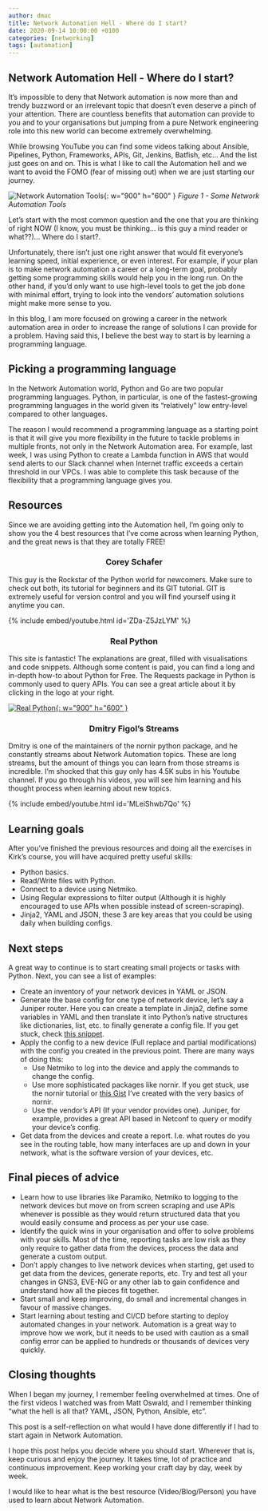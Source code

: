 ```yaml
---
author: dmac
title: Network Automation Hell - Where do I start?
date: 2020-09-14 10:00:00 +0100
categories: [networking]
tags: [automation]
---
```


## Network Automation Hell - Where do I start?

It’s impossible to deny that Network automation is now more than and trendy buzzword or an irrelevant topic that doesn’t even deserve a pinch of your attention. There are countless benefits that automation can provide to you and to your organisations but jumping from a pure Network engineering role into this new world can become extremely overwhelming.

While browsing YouTube you can find some videos talking about Ansible, Pipelines, Python, Frameworks, APIs, Git, Jenkins, Batfish, etc… And the list just goes on and on. This is what I like to call the Automation hell and we want to avoid the FOMO (fear of missing out) when we are just starting our journey.

![Network Automation Tools](../../assets/img/posts/2020-09-14/fig1-net-automation-tools.jpg){: w="900" h="600" }
_Figure 1 - Some Network Automation Tools_

Let’s start with the most common question and the one that you are thinking of right NOW (I know, you must be thinking… is this guy a mind reader or what??)… Where do I start?.

Unfortunately, there isn’t just one right answer that would fit everyone’s learning speed, initial experience, or even interest. For example, if your plan is to make network automation a career or a long-term goal, probably getting some programming skills would help you in the long run. On the other hand, if you’d only want to use high-level tools to get the job done with minimal effort, trying to look into the vendors’ automation solutions might make more sense to you.

In this blog, I am more focused on growing a career in the network automation area in order to increase the range of solutions I can provide for a problem. Having said this, I believe the best way to start is by learning a programming language.

## Picking a programming language

In the Network Automation world, Python and Go are two popular programming languages. Python, in particular, is one of the fastest-growing programming languages in the world given its “relatively” low entry-level compared to other languages.

The reason I would recommend a programming language as a starting point is that it will give you more flexibility in the future to tackle problems in multiple fronts, not only in the Network Automation area. For example, last week, I was using Python to create a Lambda function in AWS that would send alerts to our Slack channel when Internet traffic exceeds a certain threshold in our VPCs. I was able to complete this task because of the flexibility that a programming language gives you.

## Resources
Since we are avoiding getting into the Automation hell, I’m going only to show you the 4 best resources that I’ve come across when learning Python, and the great news is that they are totally FREE!

<h3 style="text-align: center;">Corey Schafer</h3>

This guy is the Rockstar of the Python world for newcomers. Make sure to check out both, its tutorial for beginners and its GIT tutorial. GIT is extremely useful for version control and you will find yourself using it anytime you can.

{% include embed/youtube.html id='ZDa-Z5JzLYM' %}

<h3 style="text-align: center;">Real Python</h3>

This site is fantastic! The explanations are great, filled with visualisations and code snippets. Although some content is paid, you can find a long and in-depth how-to about Python for Free. The Requests package in Python is commonly used to query APIs. You can see a great article about it by clicking in the logo at your right.

[![Real Python](../../assets/img/posts/2020-09-14/real-python-logo.jpg){: w="900" h="600" }](https://realpython.com/)

<h3 style="text-align: center;">Dmitry Figol’s Streams</h3>
Dmitry is one of the maintainers of the nornir python package, and he constantly streams about Network Automation topics. These are long streams, but the amount of things you can learn from those streams is incredible. I’m shocked that this guy only has 4.5K subs in his Youtube channel. If you go through his videos, you will see him learning and his thought process when learning about new topics.

{% include embed/youtube.html id='MLeiShwb7Qo' %}

## Learning goals

After you’ve finished the previous resources and doing all the exercises in Kirk’s course, you will have acquired pretty useful skills:

- Python basics.
- Read/Write files with Python.
- Connect to a device using Netmiko.
- Using Regular expressions to filter output (Although it is highly encouraged to use APIs when possible instead of screen-scraping).
- Jinja2, YAML and JSON, these 3 are key areas that you could be using daily when building configs.

## Next steps

A great way to continue is to start creating small projects or tasks with Python. Next, you can see a list of examples:

- Create an inventory of your network devices in YAML or JSON.
- Generate the base config for one type of network device, let’s say a Juniper router. Here you can create a template in Jinja2, define some variables in YAML and then translate it into Python’s native structures like dictionaries, list, etc. to finally generate a config file. If you get stuck, check [this snippet](https://gist.github.com/danielmacuare/5c36390e9202538278da418f8506084e).
- Apply the config to a new device (Full replace and partial modifications) with the config you created in the previous point. There are many ways of doing this:
  - Use Netmiko to log into the device and apply the commands to change the config.
  - Use more sophisticated packages like nornir. If you get stuck, use the nornir tutorial or [this Gist](https://gist.github.com/danielmacuare/c647880cfc99a605d25c3b669ab63fc7) I’ve created with the very basics of nornir.
  - Use the vendor’s API (If your vendor provides one). Juniper, for example, provides a great API based in Netconf to query or modify your device’s config.
- Get data from the devices and create a report. I.e. what routes do you see in the routing table, how many interfaces are up and down in your network, what is the software version of your devices, etc.

## Final pieces of advice

- Learn how to use libraries like Paramiko, Netmiko to logging to the network devices but move on from screen scraping and use APIs whenever is possible as they would return structured data that you would easily consume and process as per your use case.
- Identify the quick wins in your organisation and offer to solve problems with your skills. Most of the time, reporting tasks are low risk as they only require to gather data from the devices, process the data and generate a custom output.
- Don’t apply changes to live network devices when starting, get used to get data from the devices, generate reports, etc. Try and test all your changes in GNS3, EVE-NG or any other lab to gain confidence and understand how all the pieces fit together.
- Start small and keep improving, do small and incremental changes in favour of massive changes.
- Start learning about testing and CI/CD before starting to deploy automated changes in your network. Automation is a great way to improve how we work, but it needs to be used with caution as a small config error can be applied to hundreds or thousands of devices very quickly.

## Closing thoughts

When I began my journey, I remember feeling overwhelmed at times. One of the first videos I watched was from Matt Oswald, and I remember thinking “what the hell is all that? YAML, JSON, Python, Ansible, etc”.

This post is a self-reflection on what would I have done differently if I had to start again in Network Automation.

I hope this post helps you decide where you should start. Wherever that is, keep curious and enjoy the journey. It takes time, lot of practice and continuous improvement. Keep working your craft day by day, week by week. 

I would like to hear what is the best resource (Video/Blog/Person) you have used to learn about Network Automation.
